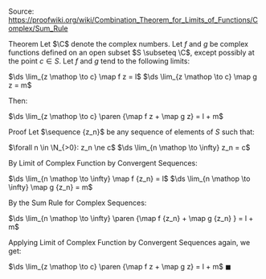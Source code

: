 # 

Source: https://proofwiki.org/wiki/Combination_Theorem_for_Limits_of_Functions/Complex/Sum_Rule

Theorem
Let $\C$ denote the complex numbers.
Let $f$ and $g$ be complex functions defined on an open subset $S \subseteq \C$, except possibly at the point $c \in S$.
Let $f$ and $g$ tend to the following limits:

$\ds \lim_{z \mathop \to c} \map f z = l$
$\ds \lim_{z \mathop \to c} \map g z = m$

Then:

$\ds \lim_{z \mathop \to c} \paren {\map f z + \map g z} = l + m$


Proof
Let $\sequence {z_n}$ be any sequence of elements of $S$ such that:

$\forall n \in \N_{>0}: z_n \ne c$
$\ds \lim_{n \mathop \to \infty} z_n = c$

By Limit of Complex Function by Convergent Sequences:

$\ds \lim_{n \mathop \to \infty} \map f {z_n} = l$
$\ds \lim_{n \mathop \to \infty} \map g {z_n} = m$

By the Sum Rule for Complex Sequences:

$\ds \lim_{n \mathop \to \infty} \paren {\map f {z_n} + \map g {z_n} } = l + m$

Applying Limit of Complex Function by Convergent Sequences again, we get:

$\ds \lim_{z \mathop \to c} \paren {\map f z + \map g z} = l + m$
$\blacksquare$





